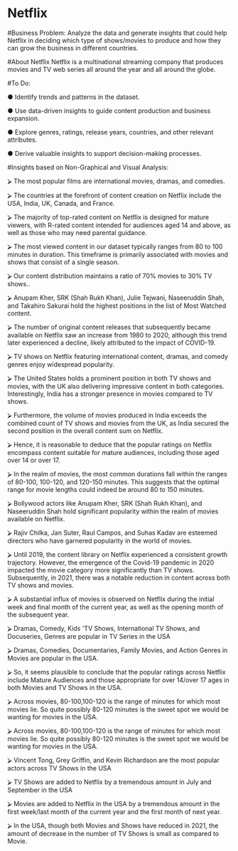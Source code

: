 # Netflix
#Business Problem:
Analyze the data and generate insights that could help Netflix in deciding which type of shows/movies to
produce and how they can grow the business in different countries.

#About Netflix
Netflix is a multinational streaming company that produces movies and TV web series all around the year and
all around the globe.

#To Do:

● Identify trends and patterns in the dataset.

● Use data-driven insights to guide content production and business expansion.

● Explore genres, ratings, release years, countries, and other relevant attributes.

● Derive valuable insights to support decision-making processes.

#Insights based on Non-Graphical and Visual Analysis:

⮚ The most popular films are international movies, dramas, and comedies.

⮚ The countries at the forefront of content creation on Netflix include the USA, India, UK, Canada, and
France.

⮚ The majority of top-rated content on Netflix is designed for mature viewers, with R-rated content
intended for audiences aged 14 and above, as well as those who may need parental guidance.

⮚ The most viewed content in our dataset typically ranges from 80 to 100 minutes in duration. This
timeframe is primarily associated with movies and shows that consist of a single season.

⮚ Our content distribution maintains a ratio of 70% movies to 30% TV shows..

⮚ Anupam Kher, SRK (Shah Rukh Khan), Julie Tejwani, Naseeruddin Shah, and Takahiro Sakurai hold
the highest positions in the list of Most Watched content.

⮚ The number of original content releases that subsequently became available on Netflix saw an
increase from 1980 to 2020, although this trend later experienced a decline, likely attributed to the
impact of COVID-19.

⮚ TV shows on Netflix featuring international content, dramas, and comedy genres enjoy widespread
popularity.

⮚ The United States holds a prominent position in both TV shows and movies, with the UK also
delivering impressive content in both categories. Interestingly, India has a stronger presence in
movies compared to TV shows.

⮚ Furthermore, the volume of movies produced in India exceeds the combined count of TV shows
and movies from the UK, as India secured the second position in the overall content sum on
Netflix.

⮚ Hence, it is reasonable to deduce that the popular ratings on Netflix encompass content suitable for
mature audiences, including those aged over 14 or over 17.

⮚ In the realm of movies, the most common durations fall within the ranges of 80-100, 100-120, and
120-150 minutes. This suggests that the optimal range for movie lengths could indeed be around 80
to 150 minutes.

⮚ Bollywood actors like Anupam Kher, SRK (Shah Rukh Khan), and Naseeruddin Shah hold significant
popularity within the realm of movies available on Netflix.

⮚ Rajiv Chilka, Jan Suter, Raul Campos, and Suhas Kadav are esteemed directors who have garnered
popularity in the world of movies.

⮚ Until 2019, the content library on Netflix experienced a consistent growth trajectory. However, the
emergence of the Covid-19 pandemic in 2020 impacted the movie category more significantly than
TV shows. Subsequently, in 2021, there was a notable reduction in content across both TV shows
and movies.

⮚ A substantial influx of movies is observed on Netflix during the initial week and final month of the
current year, as well as the opening month of the subsequent year.

⮚ Dramas, Comedy, Kids 'TV Shows, International TV Shows, and Docuseries, Genres are popular in TV
Series in the USA

⮚ Dramas, Comedies, Documentaries, Family Movies, and Action Genres in Movies are popular in the
USA.

⮚ So, it seems plausible to conclude that the popular ratings across Netflix include Mature Audiences
and those appropriate for over 14/over 17 ages in both Movies and TV Shows in the USA.

⮚ Across movies, 80-100,100-120 is the range of minutes for which most movies lie. So quite possibly
80-120 minutes is the sweet spot we would be wanting for movies in the USA.

⮚ Across movies, 80-100,100-120 is the range of minutes for which most movies lie. So quite possibly
80-120 minutes is the sweet spot we would be wanting for movies in the USA.

⮚ Vincent Tong, Grey Griffin, and Kevin Richardson are the most popular actors across TV Shows in the
USA

⮚ TV Shows are added to Netflix by a tremendous amount in July and September in the USA

⮚ Movies are added to Netflix in the USA by a tremendous amount in the first week/last month of the
current year and the first month of next year.

⮚ In the USA, though both Movies and Shows have reduced in 2021, the amount of decrease in the
number of TV Shows is small as compared to Movie.
